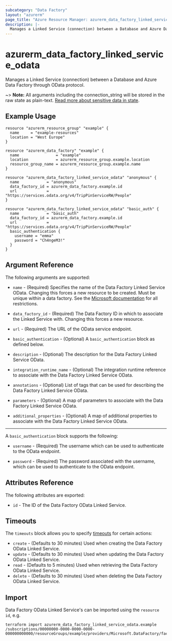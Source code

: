 ```yaml
---
subcategory: "Data Factory"
layout: "azurerm"
page_title: "Azure Resource Manager: azurerm_data_factory_linked_service_odata"
description: |-
  Manages a Linked Service (connection) between a Database and Azure Data Factory through OData protocol.
---
```


# azurerm_data_factory_linked_service_odata

Manages a Linked Service (connection) between a Database and Azure Data Factory through OData protocol.

~> **Note:** All arguments including the connection_string will be stored in the raw state as plain-text. [Read more about sensitive data in state](/docs/state/sensitive-data.html).

## Example Usage

```hcl
resource "azurerm_resource_group" "example" {
  name     = "example-resources"
  location = "West Europe"
}

resource "azurerm_data_factory" "example" {
  name                = "example"
  location            = azurerm_resource_group.example.location
  resource_group_name = azurerm_resource_group.example.name
}

resource "azurerm_data_factory_linked_service_odata" "anonymous" {
  name            = "anonymous"
  data_factory_id = azurerm_data_factory.example.id
  url             = "https://services.odata.org/v4/TripPinServiceRW/People"
}

resource "azurerm_data_factory_linked_service_odata" "basic_auth" {
  name            = "basic_auth"
  data_factory_id = azurerm_data_factory.example.id
  url             = "https://services.odata.org/v4/TripPinServiceRW/People"
  basic_authentication {
    username = "emma"
    password = "Ch4ngeM3!"
  }
}
```

## Argument Reference

The following arguments are supported:

* `name` - (Required) Specifies the name of the Data Factory Linked Service OData. Changing this forces a new resource to be created. Must be unique within a data factory. See the [Microsoft documentation](https://docs.microsoft.com/azure/data-factory/naming-rules) for all restrictions.

* `data_factory_id` - (Required) The Data Factory ID in which to associate the Linked Service with. Changing this forces a new resource.

* `url` - (Required) The URL of the OData service endpoint.

* `basic_authentication` - (Optional) A `basic_authentication` block as defined below.

* `description` - (Optional) The description for the Data Factory Linked Service OData.

* `integration_runtime_name` - (Optional) The integration runtime reference to associate with the Data Factory Linked Service OData.

* `annotations` - (Optional) List of tags that can be used for describing the Data Factory Linked Service OData.

* `parameters` - (Optional) A map of parameters to associate with the Data Factory Linked Service OData.

* `additional_properties` - (Optional) A map of additional properties to associate with the Data Factory Linked Service OData.

---

A `basic_authentication` block supports the following:

* `username` - (Required) The username which can be used to authenticate to the OData endpoint.

* `password` - (Required) The password associated with the username, which can be used to authenticate to the OData endpoint.

## Attributes Reference

The following attributes are exported:

* `id` - The ID of the Data Factory OData Linked Service.

## Timeouts

The `timeouts` block allows you to specify [timeouts](https://www.terraform.io/docs/configuration/resources.html#timeouts) for certain actions:

* `create` - (Defaults to 30 minutes) Used when creating the Data Factory OData Linked Service.
* `update` - (Defaults to 30 minutes) Used when updating the Data Factory OData Linked Service.
* `read` - (Defaults to 5 minutes) Used when retrieving the Data Factory OData Linked Service.
* `delete` - (Defaults to 30 minutes) Used when deleting the Data Factory OData Linked Service.

## Import

Data Factory OData Linked Service's can be imported using the `resource id`, e.g.

```shell
terraform import azurerm_data_factory_linked_service_odata.example /subscriptions/00000000-0000-0000-0000-000000000000/resourceGroups/example/providers/Microsoft.DataFactory/factories/example/linkedservices/example
```

